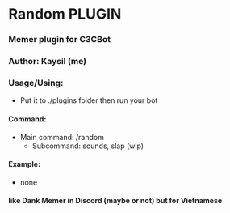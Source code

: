 # Random PLUGIN #
### Memer plugin for C3CBot
### Author: Kaysil (me) ##

### Usage/Using:
- Put it to ./plugins folder then run your bot
#### Command:
- Main command: /random
  - Subcommand: sounds, slap (wip)

#### Example:
- none

#### like Dank Memer in Discord (maybe or not) but for Vietnamese
